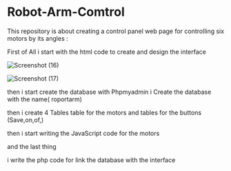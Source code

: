 # Robot-Arm-Comtrol


This repository is about creating a control panel web page for controlling six motors by its angles :





First of All i start with the html code to create and design the interface


![Screenshot (16)](https://user-images.githubusercontent.com/85635520/122679372-3d432200-d1f3-11eb-9a15-f3a6cd592297.png)

![Screenshot (17)](https://user-images.githubusercontent.com/85635520/122679378-42a06c80-d1f3-11eb-8fc7-2c4cdc5d8a39.png)



then i start create the database with Phpmyadmin
i Create the database with the name( roportarm)

then i create 4 Tables
table for the motors
and tables for the buttons (Save,on,of,)

then i start writing the JavaScript code for the motors

and the last thing

i write the php code for link the database with the interface
